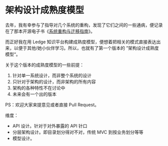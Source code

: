 # 架构设计成熟度模型

去年，我有幸参与了指导对几个系统的重构，发现了它们之间的一些通病，便记录在了那本开源电子书《[系统重构与迁移指南](https://github.com/phodal/migration)》。

而正好我在用 Ledge 知识平台构建成熟度模型，便想着把相关的模式直接表达出来，以便于其他/她小伙伴学习。所以，也就有了第一个版本的 ”架构设计成熟度模型“。

关于这个版本的成熟度模型的一些前提：

1. 针对单一系统设计，而非整个系统的设计 
2. 只针对于架构的设计，而非架构的所有内容
3. 架构的各种特性不在讨论中
4. 未来会有一个出的版本

PS：欢迎大家来提意见或者直接 Pull Request。

维度：

 - API 设计。针对于对外暴露的 API 针口
 - 分层架构设计。即目录划分得对不对，传统 MVC 到按业务划分等等
 - 模型设计。